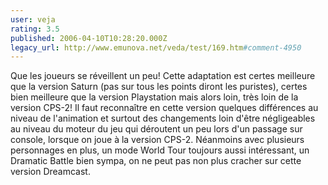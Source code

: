 ```yaml
---
user: veja
rating: 3.5
published: 2006-04-10T10:28:20.000Z
legacy_url: http://www.emunova.net/veda/test/169.htm#comment-4950
---
```

Que les joueurs se réveillent un peu! Cette adaptation est certes meilleure que la version Saturn (pas sur tous les points diront les puristes), certes bien meilleure que la version Playstation mais alors loin, très loin de la version CPS-2! Il faut reconnaître en cette version quelques différences au niveau de l'animation et surtout des changements loin d'être négligeables au niveau du moteur du jeu qui déroutent un peu lors d'un passage sur console, lorsque on joue à la version CPS-2\. Néanmoins avec plusieurs personnages en plus, un mode World Tour toujours aussi intéressant, un Dramatic Battle bien sympa, on ne peut pas non plus cracher sur cette version Dreamcast.